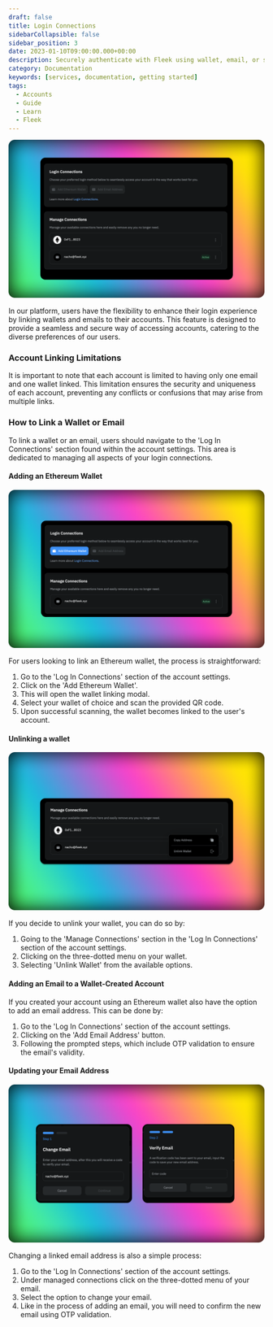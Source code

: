 ```yaml
---
draft: false
title: Login Connections
sidebarCollapsible: false
sidebar_position: 3
date: 2023-01-10T09:00:00.000+00:00
description: Securely authenticate with Fleek using wallet, email, or social logins. Easily manage your account with customizable usernames and email notifications.
category: Documentation
keywords: [services, documentation, getting started]
tags:
  - Accounts
  - Guide
  - Learn
  - Fleek
---
```


![](../images/login-connections-1.png)

In our platform, users have the flexibility to enhance their login experience by linking wallets and emails to their accounts. This feature is designed to provide a seamless and secure way of accessing accounts, catering to the diverse preferences of our users.

### Account Linking Limitations

It is important to note that each account is limited to having only one email and one wallet linked. This limitation ensures the security and uniqueness of each account, preventing any conflicts or confusions that may arise from multiple links.

### How to Link a Wallet or Email

To link a wallet or an email, users should navigate to the 'Log In Connections' section found within the account settings. This area is dedicated to managing all aspects of your login connections.

#### Adding an Ethereum Wallet

![](../images/login-connections-3.png)

For users looking to link an Ethereum wallet, the process is straightforward:

1. Go to the 'Log In Connections' section of the account settings.
2. Click on the 'Add Ethereum Wallet'. 
3. This will open the wallet linking modal.
4. Select your wallet of choice and scan the provided QR code.
5. Upon successful scanning, the wallet becomes linked to the user's account.

#### Unlinking a wallet

![](../images/login-connections-2.png)

If you decide to unlink your wallet, you can do so by:

1. Going to the 'Manage Connections' section in the 'Log In Connections' section of the account settings.
2. Clicking on the three-dotted menu on your wallet.
3. Selecting 'Unlink Wallet' from the available options.

#### Adding an Email to a Wallet-Created Account

If you created your account using an Ethereum wallet also have the option to add an email address. This can be done by:

1. Go to the 'Log In Connections' section of the account settings.
2. Clicking on the 'Add Email Address' button.
3. Following the prompted steps, which include OTP validation to ensure the email's validity.

#### Updating your Email Address

![](../images/login-connections-4.png)

Changing a linked email address is also a simple process:

1. Go to the 'Log In Connections' section of the account settings.
2. Under managed connections click on the three-dotted menu of your email.
3. Select the option to change your email.
4. Like in the process of adding an email, you will need to confirm the new email using OTP validation.